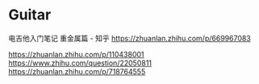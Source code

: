 # Guitar

电吉他入门笔记 重金属篇 - 知乎 https://zhuanlan.zhihu.com/p/669967083


https://zhuanlan.zhihu.com/p/110438001
https://www.zhihu.com/question/22050811
https://zhuanlan.zhihu.com/p/718764555
